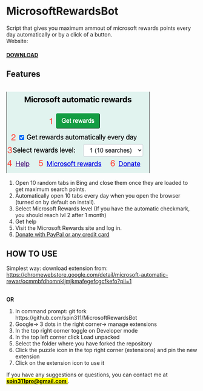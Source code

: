 # MicrosoftRewardsBot
<p>Script that gives you maximum ammout of microsoft rewards points every day automatically or by a click of a button. <br> Website: </p>

<h4> <a href="https://chromewebstore.google.com/detail/microsoft-automatic-rewar/ocmmbfdhomnkljmjkmafegefcgcfkefo?pli=1"> DOWNLOAD  </a></h4>

## Features
<br>
<img src="./imgs/help.png">
<br>
<ol>
                <li>Open 10 random tabs in Bing and close them once they are loaded to get maximum search points.</li>
                <li>Automatically open 10 tabs every day when you open the browser (turned on by default on install).</li>
                <li>Select Microsoft Rewards level (If you have the automatic checkmark, you should reach lvl 2 after 1 month)</li>
                <li>Get help</li>
                <li>Visit the Microsoft Rewards site and log in.</li>
                <li><a href="https://www.paypal.com/donate/?hosted_button_id=4WXEWMN3QGLGY" target="_blank">Donate with PayPal or any credit card </a></li>
</ol>

## HOW TO USE
Simplest way: download extension from: https://chromewebstore.google.com/detail/microsoft-automatic-rewar/ocmmbfdhomnkljmjkmafegefcgcfkefo?pli=1

<br>
<strong>OR </strong>

<ol>
    <li>In command prompt: git fork https://github.com/spin311/MicrosoftRewardsBot</li>
    <li> Google-> 3 dots in the right corner-> manage extensions </li>
    <li> In the top right corner toggle on Developer mode</li>
    <li> In the top left corner click Load unpacked</li>
    <li> Select the folder where you have forked the repository</li>
    <li> Click the puzzle icon in the top right corner (extensions) and pin the new extension</li>
    <li> Click on the extension icon to use it</li>

</ol>

<p>If you have any suggestions or questions, you can contact me at <u><b> <mark> spin311pro@gmail.com </mark></b></u>.</p>
